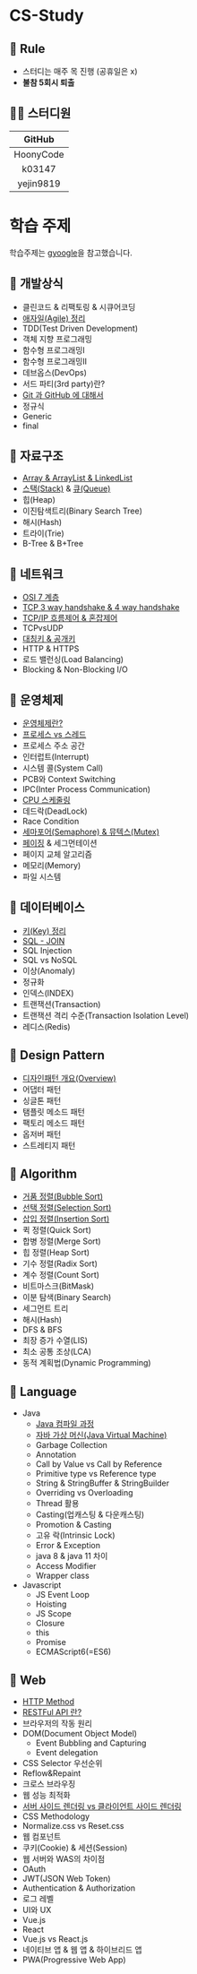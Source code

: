 # CS-Study

## 🌳 Rule
- 스터디는 매주 목 진행 (공휴일은 x)
- **불참 5회시 퇴출**


## 👨‍💻  스터디원

|  GitHub   |
| :-------: |
| HoonyCode |
|  k03147   |
| yejin9819 |

# 학습 주제
학습주제는 [gyoogle](https://github.com/gyoogle/tech-interview-for-developer)을 참고했습니다.

## 📌 개발상식

- 클린코드 & 리팩토링 & 시큐어코딩 
- [애자일(Agile) 정리](https://tropical-couch-e39.notion.site/Agile-13e92206073341d2b1c0f45428f033d6)
- TDD(Test Driven Development)
- 객체 지향 프로그래밍
- 함수형 프로그래밍Ⅰ
- 함수형 프로그래밍Ⅱ
- 데브옵스(DevOps)
- 서드 파티(3rd party)란?
- [Git 과 GitHub 에 대해서](https://hoonycode.notion.site/Git-GitHub-5fb1ad81dc2841a1abcdf731637323be)
- 정규식
- Generic
- final



## 📌 자료구조

- [Array & ArrayList & LinkedList](https://tropical-couch-e39.notion.site/Array-ArrayList-LinkedList-07a351b8d0a44e6fb91ff75fc05eb8c9)
- [스택(Stack)](https://yejinny.notion.site/Stack-6dd91c16b92743ce92d8f41e8b937b92) & [큐(Queue)](https://yejinny.notion.site/Queue-010ff32f439d45539602f038d9aff102)
- 힙(Heap)
- 이진탐색트리(Binary Search Tree)
- 해시(Hash)
- 트라이(Trie)
- B-Tree & B+Tree



## 📌 네트워크

- [OSI 7 계층](https://yejinny.notion.site/OSI-7-034914d23d334103b06076d09bf2077a)
- [TCP 3 way handshake & 4 way handshake](https://tropical-couch-e39.notion.site/TCP-3-way-handshake-4-way-handshake-43f5027db2d84128923f60696eac8136)
- [TCP/IP 흐름제어 & 혼잡제어](https://pointy-rubidium-c66.notion.site/TCP-IP-8dfda4eddb784ec5a8781a6e9f601ef1)
- TCPvsUDP
- [대칭키 & 공개키](https://tropical-couch-e39.notion.site/125d6c7d8cd546f185becfee32db8e3e)
- HTTP & HTTPS
- 로드 밸런싱(Load Balancing)
- Blocking & Non-Blocking I/O

  

## 📌 운영체제

- [운영체제란?](https://pointy-rubidium-c66.notion.site/19ff02dcf83b4bde978a66dd4ad67b2d)
- [프로세스 vs 스레드](https://yejinny.notion.site/vs-068fb497c38a4d27b7935f450feb7bcd)
- 프로세스 주소 공간
- 인터럽트(Interrupt)
- 시스템 콜(System Call)
- PCB와 Context Switching
- IPC(Inter Process Communication)
- [CPU 스케줄링](https://hoonycode.notion.site/CPU-5c3a61ca8c8b4b2bb79e9f7a5d312549)
- 데드락(DeadLock)
- Race Condition
- [세마포어(Semaphore) & 뮤텍스(Mutex)](https://hoonycode.notion.site/Semaphore-Mutex-9c42db8ac87e4ec59fbc22a5880c117c)
- [페이징](https://tropical-couch-e39.notion.site/490c043f7de64435ae207fb9520393ac) & 세그먼테이션
- 페이지 교체 알고리즘
- 메모리(Memory)
- 파일 시스템



## 📌 데이터베이스

- [키(Key) 정리](https://tropical-couch-e39.notion.site/Key-191008222e7f4df79d8b0a212dcabc41)
- [SQL - JOIN](https://yejinny.notion.site/SQL-JOIN-251a5c0fb12f453c922a6a572a714b20)
- SQL Injection
- SQL vs NoSQL
- 이상(Anomaly)
- 정규화
- 인덱스(INDEX)
- 트랜잭션(Transaction)
- 트랜잭션 격리 수준(Transaction Isolation Level)
- 레디스(Redis)



## 📌 Design Pattern

- [디자인패턴 개요(Overview)](https://yejinny.notion.site/Overview-76f34dd8437f43faa797a8a8e5f4a64d)
- 어댑터 패턴
- 싱글톤 패턴
- 탬플릿 메소드 패턴
- 팩토리 메소드 패턴
- 옵저버 패턴
- 스트레티지 패턴



## 📌 Algorithm

- [거품 정렬(Bubble Sort)](https://yejinny.notion.site/Bubble-Sort-4ddf5acbc1eb4fdfb8e7629cfda2eb94)
- [선택 정렬(Selection Sort)](https://pointy-rubidium-c66.notion.site/Selection-Sort-2be3afcfe25d40e09f1b36ed7b083089)
- [삽입 정렬(Insertion Sort)](https://tropical-couch-e39.notion.site/Insertion-Sort-7fe7dee79a3546f885e290c5f3a4b287)
- 퀵 정렬(Quick Sort)
- 합병 정렬(Merge Sort)
- 힙 정렬(Heap Sort)
- 기수 정렬(Radix Sort)
- 계수 정렬(Count Sort)
- 비트마스크(BitMask)
- 이분 탐색(Binary Search)
- 세그먼트 트리
- 해시(Hash)
- DFS & BFS
- 최장 증가 수열(LIS)
- 최소 공통 조상(LCA)
- 동적 계획법(Dynamic Programming)



## 📌 Language

- Java
  - [Java 컴파일 과정](https://pointy-rubidium-c66.notion.site/Java-a003409988f74d26aa502e50dee94b44)
  - [자바 가상 머신(Java Virtual Machine)](https://yejinny.notion.site/Java-Virtual-Machine-557488f5482c4e58bf437dae834e0a42)
  - Garbage Collection
  - Annotation
  - Call by Value vs Call by Reference
  - Primitive type vs Reference type
  - String & StringBuffer & StringBuilder
  - Overriding vs Overloading
  - Thread 활용
  - Casting(업캐스팅 & 다운캐스팅)
  - Promotion & Casting
  - 고유 락(Intrinsic Lock)
  - Error & Exception
  - java 8 & java 11 차이
  - Access Modifier
  - Wrapper class
- Javascript
  - JS Event Loop
  - Hoisting
  - JS Scope
  - Closure
  - this
  - Promise
  - ECMAScript6(=ES6)



## 📌 Web

- [HTTP Method](https://tropical-couch-e39.notion.site/HTTP-Method-78a17553dbf24e78a8b19458c66101c6)
- [RESTFul API 란?](https://yejinny.notion.site/RESTFul-API-2f64145c45de449a92a202943e6da201)
- 브라우저의 작동 원리
- DOM(Document Object Model)
  - Event Bubbling and Capturing
  - Event delegation
- CSS Selector 우선순위
- Reflow&Repaint
- 크로스 브라우징
- 웹 성능 최적화
- [서버 사이드 렌더링 vs 클라이언트 사이드 렌더링](https://pointy-rubidium-c66.notion.site/Web-Rendering-eba789f6034f4c4b8dda90a701e6e830)
- CSS Methodology
- Normalize.css vs Reset.css
- 웹 컴포넌트
- 쿠키(Cookie) & 세션(Session)
- 웹 서버와 WAS의 차이점
- OAuth
- JWT(JSON Web Token)
- Authentication & Authorization
- 로그 레벨
- UI와 UX
- Vue.js
- React
- Vue.js vs React.js
- 네이티브 앱 & 웹 앱 & 하이브리드 앱
- PWA(Progressive Web App)
